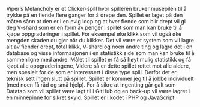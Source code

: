 Viper’s Melancholy er et Clicker-spill hvor spilleren bruker musepilen til å trykke på en fiende flere ganger for å drepe den. Spillet er laget på den måten sånn at den er i en evig loop og at hver fiende som blir drept vil gi deg V-shard som er en form av penger i spillet som man kan bruke til å kjøpe oppgraderinger i spillet. For eksempel øke klikk som vil også øke mengden skaden du gjør når du klikker. Det vil være et system som vil lagre alt av fiender drept, total klikk, V-shard og noen andre ting og lagre det i en database og visse informasjonen i en statistikk side som man kan bruke til å sammenligne med andre. Målet til spillet er få så høyt mulig statistikk og få kjøpt alle oppgraderingene, Videre så er dette spillet rettet mot alle aldere, men spesielt for de som er interessert i disse type spill. Derfor det er teknisk sett ingen slutt på spillet. Spillet er kommer jeg til å jobbe individuelt (med noen få råd og små hjelp). For å sikre at ingenting går galt som Datatap som vil spillet være lagt til i GitHub og en back-up vil være lagret i en minnepinne for sikret skyld. Spillet er i kodet i PHP og JavaScript.
